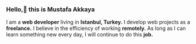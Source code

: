 ### Hello,👋 this is Mustafa Akkaya

I am a **web developer** living in **Istanbul, Turkey.** I develop web projects as a **freelance.** I believe in the efficiency of working **remotely.** As long as I can learn something new every day, I will continue to do this **job.**